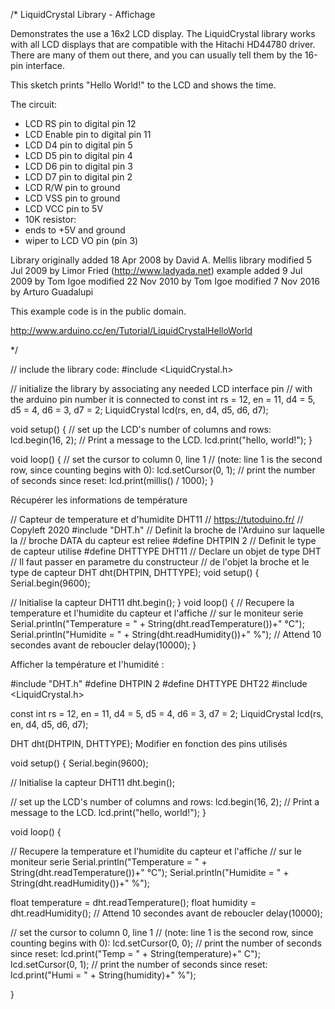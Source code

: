 /* LiquidCrystal Library - Affichage

 Demonstrates the use a 16x2 LCD display.  The LiquidCrystal
 library works with all LCD displays that are compatible with the
 Hitachi HD44780 driver. There are many of them out there, and you
 can usually tell them by the 16-pin interface.

 This sketch prints "Hello World!" to the LCD
 and shows the time.

  The circuit:
 * LCD RS pin to digital pin 12
 * LCD Enable pin to digital pin 11
 * LCD D4 pin to digital pin 5
 * LCD D5 pin to digital pin 4
 * LCD D6 pin to digital pin 3
 * LCD D7 pin to digital pin 2
 * LCD R/W pin to ground
 * LCD VSS pin to ground
 * LCD VCC pin to 5V
 * 10K resistor:
 * ends to +5V and ground
 * wiper to LCD VO pin (pin 3)

 Library originally added 18 Apr 2008
 by David A. Mellis
 library modified 5 Jul 2009
 by Limor Fried (http://www.ladyada.net)
 example added 9 Jul 2009
 by Tom Igoe
 modified 22 Nov 2010
 by Tom Igoe
 modified 7 Nov 2016
 by Arturo Guadalupi

 This example code is in the public domain.

 http://www.arduino.cc/en/Tutorial/LiquidCrystalHelloWorld

*/

// include the library code:
#include <LiquidCrystal.h>

// initialize the library by associating any needed LCD interface pin
// with the arduino pin number it is connected to
const int rs = 12, en = 11, d4 = 5, d5 = 4, d6 = 3, d7 = 2;
LiquidCrystal lcd(rs, en, d4, d5, d6, d7);

void setup() {
  // set up the LCD's number of columns and rows:
  lcd.begin(16, 2);
  // Print a message to the LCD.
  lcd.print("hello, world!");
}

void loop() {
  // set the cursor to column 0, line 1
  // (note: line 1 is the second row, since counting begins with 0):
  lcd.setCursor(0, 1);
  // print the number of seconds since reset:
  lcd.print(millis() / 1000);
}


Récupérer les informations de température

// Capteur de temperature et d'humidite DHT11
// https://tutoduino.fr/
// Copyleft 2020
#include "DHT.h"
// Definit la broche de l'Arduino sur laquelle la 
// broche DATA du capteur est reliee 
#define DHTPIN 2
// Definit le type de capteur utilise
#define DHTTYPE DHT11
// Declare un objet de type DHT
// Il faut passer en parametre du constructeur 
// de l'objet la broche et le type de capteur
DHT dht(DHTPIN, DHTTYPE);
void setup() {
  Serial.begin(9600);
  
  // Initialise la capteur DHT11
  dht.begin();
}
void loop() {
  // Recupere la temperature et l'humidite du capteur et l'affiche
  // sur le moniteur serie
  Serial.println("Temperature = " + String(dht.readTemperature())+" °C");
  Serial.println("Humidite = " + String(dht.readHumidity())+" %");
  // Attend 10 secondes avant de reboucler
  delay(10000);
}

Afficher la température et l'humidité :

#include "DHT.h"
#define DHTPIN 2
#define DHTTYPE DHT22
#include <LiquidCrystal.h>

const int rs = 12, en = 11, d4 = 5, d5 = 4, d6 = 3, d7 = 2;
LiquidCrystal lcd(rs, en, d4, d5, d6, d7);

DHT dht(DHTPIN, DHTTYPE); Modifier en fonction des pins utilisés

void setup() {
  Serial.begin(9600);
  
  // Initialise la capteur DHT11
  dht.begin();

  // set up the LCD's number of columns and rows:
  lcd.begin(16, 2);
  // Print a message to the LCD.
  lcd.print("hello, world!");
}

void loop() {

  // Recupere la temperature et l'humidite du capteur et l'affiche
  // sur le moniteur serie
  Serial.println("Temperature = " + String(dht.readTemperature())+" °C");
  Serial.println("Humidite = " + String(dht.readHumidity())+" %");

  float temperature = dht.readTemperature();
  float humidity = dht.readHumidity();
  // Attend 10 secondes avant de reboucler
  delay(10000);

  // set the cursor to column 0, line 1
  // (note: line 1 is the second row, since counting begins with 0):
  lcd.setCursor(0, 0);
  // print the number of seconds since reset:
  lcd.print("Temp = " + String(temperature)+" C");
  lcd.setCursor(0, 1);
  // print the number of seconds since reset:
  lcd.print("Humi = " + String(humidity)+" %");

}